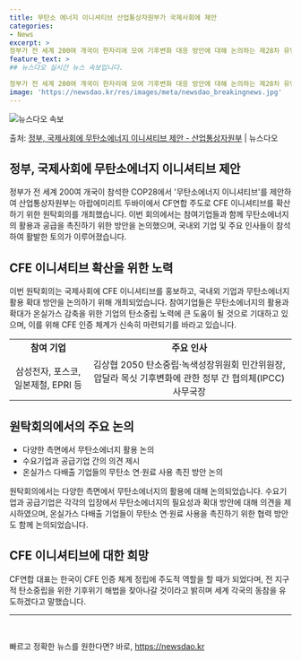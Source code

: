 ```yaml
---
title: 무탄소 에너지 이니셔티브 산업통상자원부가 국제사회에 제안
categories:
- News
excerpt: >
정부가 전 세계 200여 개국이 한자리에 모여 기후변화 대응 방안에 대해 논의하는 제28차 유엔기후변화협약(…
feature_text: >
## 뉴스다오 실시간 뉴스 속보입니다.

정부가 전 세계 200여 개국이 한자리에 모여 기후변화 대응 방안에 대해 논의하는 제28차 유엔기후변화협약(…
image: 'https://newsdao.kr/res/images/meta/newsdao_breakingnews.jpg'
---
```


![뉴스다오 속보](https://newsdao.kr/res/images/meta/newsdao_breakingnews.jpg)

<p>출처: <a href="https://newsdao.kr/2740" rel="dofollow">정부, 국제사회에 무탄소에너지 이니셔티브 제안 - 산업통상자원부</a> | 뉴스다오</p>

<h2 data-ke-size="size26">정부, 국제사회에 무탄소에너지 이니셔티브 제안</h2>
<p data-ke-size="size16">정부가 전 세계 200여 개국이 참석한 COP28에서 '무탄소에너지 이니셔티브'를 제안하여 산업통상자원부는 아랍에미리트 두바이에서 CF연합 주도로 CFE 이니셔티브를 확산하기 위한 원탁회의를 개최했습니다. 이번 회의에서는 참여기업들과 함께 무탄소에너지의 활용과 공급을 촉진하기 위한 방안을 논의했으며, 국내외 기업 및 주요 인사들이 참석하여 활발한 토의가 이루어졌습니다.</p>

<h2 data-ke-size="size26">CFE 이니셔티브 확산을 위한 노력</h2>
<p data-ke-size="size16">이번 원탁회의는 국제사회에 CFE 이니셔티브를 홍보하고, 국내외 기업과 무탄소에너지 활용 확대 방안을 논의하기 위해 개최되었습니다. 참여기업들은 무탄소에너지의 활용과 확대가 온실가스 감축을 위한 기업의 탄소중립 노력에 큰 도움이 될 것으로 기대하고 있으며, 이를 위해 CFE 인증 체계가 신속히 마련되기를 바라고 있습니다.</p>

<table>
<tbody>
<tr>
<td style="text-align: center; height: 17px;"><b>참여 기업</b></td>
<td style="text-align: center; height: 17px;"><b>주요 인사</b></td>
</tr>
<tr>
<td style="text-align: center; height: 17px;">삼성전자, 포스코, 일본제철, EPRI 등</td>
<td style="text-align: center; height: 17px;">김상협 2050 탄소중립·녹색성장위원회 민간위원장, 압달라 목싯 기후변화에 관한 정부 간 협의체(IPCC) 사무국장</td>
</tr>
</tbody>
</table>

<h2 data-ke-size="size26">원탁회의에서의 주요 논의</h2>

<ul>
<li>다양한 측면에서 무탄소에너지 활용 논의</li>
<li>수요기업과 공급기업 간의 의견 제시</li>
<li>온실가스 다배출 기업들의 무탄소 연·원료 사용 촉진 방안 논의</li>
</ul>

<p data-ke-size="size16">원탁회의에서는 다양한 측면에서 무탄소에너지의 활용에 대해 논의되었습니다. 수요기업과 공급기업은 각각의 입장에서 무탄소에너지의 필요성과 확대 방안에 대해 의견을 제시하였으며, 온실가스 다배출 기업들이 무탄소 연·원료 사용을 촉진하기 위한 협력 방안도 함께 논의되었습니다.</p>

<h2 data-ke-size="size26">CFE 이니셔티브에 대한 희망</h2>
<p data-ke-size="size16">CF연합 대표는 한국이 CFE 인증 체계 정립에 주도적 역할을 할 때가 되었다며, 전 지구적 탄소중립을 위한 기후위기 해법을 찾아나갈 것이라고 밝히며 세계 각국의 동참을 유도하겠다고 말했습니다.</p>

<hr data-ke-align="center" data-ke-style="style3">
<p data-ke-size="size16">&nbsp;</p> 

빠르고 정확한 뉴스를 원한다면? 바로, <a href="https://newsdao.kr" rel="dofollow">https://newsdao.kr</a>


    
